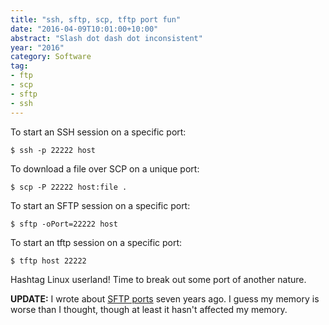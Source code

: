 ```yaml
---
title: "ssh, sftp, scp, tftp port fun"
date: "2016-04-09T10:01:00+10:00"
abstract: "Slash dot dash dot inconsistent"
year: "2016"
category: Software
tag:
- ftp
- scp
- sftp
- ssh
---
```

To start an SSH session on a specific port:

    $ ssh -p 22222 host

To download a file over SCP on a unique port:

    $ scp -P 22222 host:file .

To start an SFTP session on a specific port:

    $ sftp -oPort=22222 host

To start an tftp session on a specific port:

    $ tftp host 22222

Hashtag Linux userland! Time to break out some port of another nature.

**UPDATE:** I wrote about [SFTP ports] seven years ago. I guess my memory is worse than I thought, though at least it hasn't affected my memory.

[SFTP ports]: https://rubenerd.com/p3729/ "Initiating SFTP connections with a non standard port"

